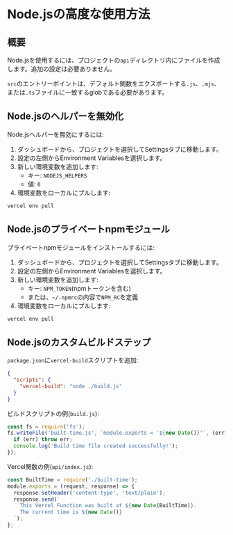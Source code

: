 # Node.jsの高度な使用方法

## 概要

Node.jsを使用するには、プロジェクトの`api`ディレクトリ内にファイルを作成します。追加の設定は必要ありません。

`src`のエントリーポイントは、デフォルト関数をエクスポートする`.js`、`.mjs`、または`.ts`ファイルに一致するglobである必要があります。

## Node.jsのヘルパーを無効化

Node.jsヘルパーを無効にするには:

1. ダッシュボードから、プロジェクトを選択してSettingsタブに移動します。
2. 設定の左側からEnvironment Variablesを選択します。
3. 新しい環境変数を追加します:
   - キー: `NODEJS_HELPERS`
   - 値: `0`
4. 環境変数をローカルにプルします:

```bash
vercel env pull
```

## Node.jsのプライベートnpmモジュール

プライベートnpmモジュールをインストールするには:

1. ダッシュボードから、プロジェクトを選択してSettingsタブに移動します。
2. 設定の左側からEnvironment Variablesを選択します。
3. 新しい環境変数を追加します:
   - キー: `NPM_TOKEN`(npmトークンを含む)
   - または、`~/.npmrc`の内容で`NPM_RC`を定義
4. 環境変数をローカルにプルします:

```bash
vercel env pull
```

## Node.jsのカスタムビルドステップ

`package.json`に`vercel-build`スクリプトを追加:

```json
{
  "scripts": {
    "vercel-build": "node ./build.js"
  }
}
```

ビルドスクリプトの例(`build.js`):

```javascript
const fs = require('fs');
fs.writeFile('built-time.js', `module.exports = '${new Date()}'`, (err) => {
  if (err) throw err;
  console.log('Build time file created successfully!');
});
```

Vercel関数の例(`api/index.js`):

```javascript
const BuiltTime = require('./built-time');
module.exports = (request, response) => {
  response.setHeader('content-type', 'text/plain');
  response.send(`
    This Vercel Function was built at ${new Date(BuiltTime)}.
    The current time is ${new Date()}
  `);
};
```

